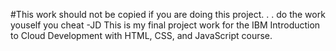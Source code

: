 #This work should not be copied if you are doing this project. . . do the work youself you cheat -JD
This is my final project work for the IBM Introduction to Cloud Development with HTML, CSS, and JavaScript course. 
